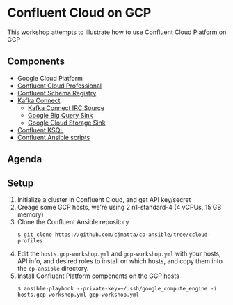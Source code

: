 # Confluent Cloud on GCP 
This workshop attempts to illustrate how to use Confluent Cloud Platform on GCP

## Components
* Google Cloud Platform
* [Confluent Cloud Professional](https://confluent.cloud)
* [Confluent Schema Registry](https://docs.confluent.io/current/schema-registry/docs/index.html)
* [Kafka Connect](https://docs.confluent.io/current/connect/index.html)
    * [Kafka Connect IRC Source](https://github.com/cjmatta/kafka-connect-irc)
    * [Google Big Query Sink](https://github.com/wepay/kafka-connect-bigquery)
    * [Google Cloud Storage Sink](https://docs.confluent.io/current/connect/kafka-connect-gcs/index.html#kconnect-long-gcs)
* [Confluent KSQL](https://github.com/confluentinc/ksql)
* [Confluent Ansible scripts](https://github.com/cjmatta/cp-ansible/tree/ccloud-profiles)

## Agenda

## Setup
1. Initialize a cluster in Confluent Cloud, and get API key/secret
2. Creage some GCP hosts, we're using 2 n1-standard-4 (4 vCPUs, 15 GB memory)
3. Clone the Confluent Ansible repository
    ```
    $ git clone https://github.com/cjmatta/cp-ansible/tree/ccloud-profiles
    ```
4. Edit the `hosts.gcp-workshop.yml` and `gcp-workshop.yml` with your hosts, API info, and desired roles to install on which hosts, and copy them into the `cp-ansible` directory.
5. Install Confluent Platform components on the GCP hosts
    ```
    $ ansible-playbook --private-key=~/.ssh/google_compute_engine -i hosts.gcp-workshop.yml gcp-workshop.yml
    ```

